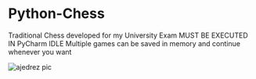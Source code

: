 # Python-Chess
Traditional Chess developed for my University Exam
MUST BE EXECUTED IN PyCharm IDLE
Multiple games can be saved in memory and continue whenever you want

![ajedrez pic](https://user-images.githubusercontent.com/99741281/154104180-1c22cd9e-d302-4731-ad21-a946f4366525.jpg)
